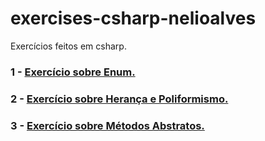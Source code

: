 # exercises-csharp-nelioalves
Exercícios feitos em csharp.

### 1 - [Exercício sobre Enum.](https://github.com/jezielsilva/exercises-csharp-nelioalves/tree/main/request/request)
### 2 - [Exercício sobre Herança e Poliformismo.](https://github.com/jezielsilva/exercises-csharp-nelioalves/tree/main/inheritance/inheritance)
### 3 - [Exercício sobre Métodos Abstratos.](https://github.com/jezielsilva/exercises-csharp-nelioalves/tree/main/inheritance2)